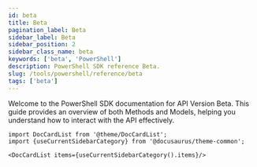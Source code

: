 ```yaml
---
id: beta
title: Beta 
pagination_label: Beta
sidebar_label: Beta
sidebar_position: 2
sidebar_class_name: beta
keywords: ['beta', 'PowerShell']
description: PowerShell SDK reference Beta.
slug: /tools/powershell/reference/beta
tags: ['beta']
--- 
```



Welcome to the PowerShell SDK documentation for API Version Beta. This guide provides an overview of both Methods and Models, helping you understand how to interact with the API effectively.

```mdx-code-block
import DocCardList from '@theme/DocCardList';
import {useCurrentSidebarCategory} from '@docusaurus/theme-common';

<DocCardList items={useCurrentSidebarCategory().items}/>
```